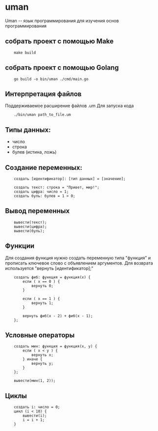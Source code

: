 # **uman**

Uman -- язык программирования для изучения основ программирования  

## собрать проект с помощью Make

```
    make build
```

## собрать проект с помощью Golang

```
    go build -o bin/uman ./cmd/main.go
```

Интерпретация файлов
-
Поддерживаемое расширение файлов .um
Для запуска кода
```
    ./bin/uman path_to_file.um
```

Типы данных:
-
- число
- строка
- булев (истина, ложь)

Создание переменных:
-
```
    создать [идентификатор]: [тип данных] = [значение];

    создать текст: строка = "Привет, мир!";
    создать цифра: число = 1;    
    создать буль: булев = 1 > 0; 
```

Вывод переменных
- 
```
    вывести(текст);
    вывести(цифра);
    вывести(буль);
```

Функции
- 
Для создания функция нужно создать переменную типа "функция" и прописать ключевое слово с объявлением аргументов.
Для возврата используется "вернуть [идентификатор];"
```
    создать фиб: функция = функция(x) {
        если ( x == 0 ) {
            вернуть 0;
        }
    
        если ( x == 1 ) {
            вернуть 1;
        }
    
        вернуть фиб(x - 2) + фиб(x - 1);
    };
```

Условные операторы
-
```
    создать мин: функция = функция(x, y) {
        если ( x < y ) { 
            вернуть x; 
        } иначе { 
            вернуть y; 
        }
    };
    
    вывести(мин(1, 2));
```

Циклы
-
```
    создать i: число = 0;
    цикл (i < 10) {
        вывести(i);
        i = i + 1;
    }
```